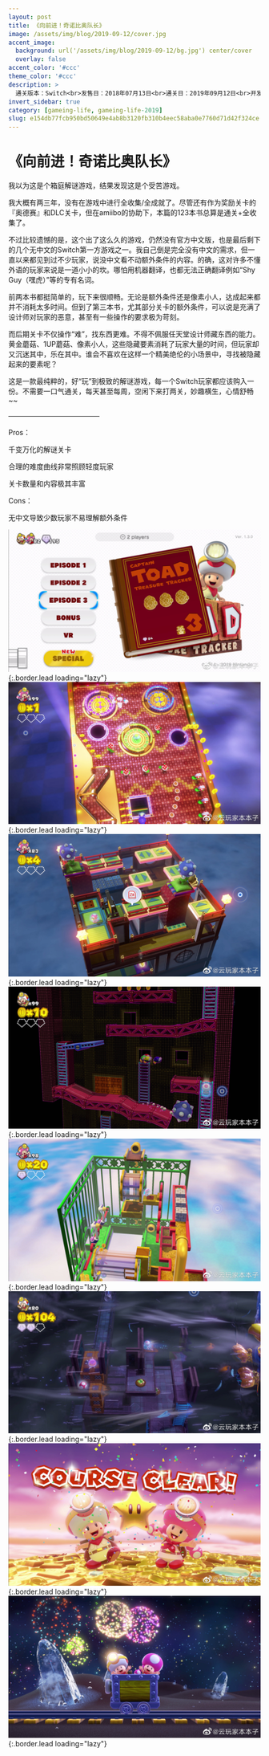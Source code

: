 ```yaml
---
layout: post
title: 《向前进！奇诺比奥队长》
image: /assets/img/blog/2019-09-12/cover.jpg
accent_image: 
  background: url('/assets/img/blog/2019-09-12/bg.jpg') center/cover
  overlay: false
accent_color: '#ccc'
theme_color: '#ccc'
description: >
  通关版本：Switch<br>发售日：2018年07月13日<br>通关日：2019年09月12日<br>开发商：1-UP工作室, Nintendo<br>发行商：Nintendo
invert_sidebar: true
category: [gameing-life, gameing-life-2019]
slug: e154db77fcb950bd50649e4ab8b3120fb310b4eec58aba0e7760d71d42f324ce
---
```


# 《向前进！奇诺比奥队长》

我以为这是个箱庭解谜游戏，结果发现这是个受苦游戏。

我大概有两三年，没有在游戏中进行全收集/全成就了。尽管还有作为奖励关卡的『奥德赛』和DLC关卡，但在amiibo的协助下，本篇的123本书总算是通关+全收集了。

不过比较遗憾的是，这个出了这么久的游戏，仍然没有官方中文版，也是最后剩下的几个无中文的Switch第一方游戏之一。我自己倒是完全没有中文的需求，但一直以来都见到过不少玩家，说没中文看不动额外条件的内容。的确，这对许多不懂外语的玩家来说是一道小小的坎。哪怕用机器翻译，也都无法正确翻译例如“Shy Guy（嘿虎）”等的专有名词。

前两本书都挺简单的，玩下来很顺畅。无论是额外条件还是像素小人，达成起来都并不消耗太多时间。但到了第三本书，尤其部分关卡的额外条件，可以说是充满了设计师对玩家的恶意，甚至有一些操作的要求极为苛刻。

而后期关卡不仅操作“难”，找东西更难。不得不佩服任天堂设计师藏东西的能力。黄金蘑菇、1UP蘑菇、像素小人，这些隐藏要素消耗了玩家大量的时间，但玩家却又沉迷其中，乐在其中。谁会不喜欢在这样一个精美绝伦的小场景中，寻找被隐藏起来的要素呢？

这是一款最纯粹的，好“玩”到极致的解谜游戏，每一个Switch玩家都应该购入一份。不需要一口气通关，每天甚至每周，空闲下来打两关，妙趣横生，心情舒畅~~

—————————————

Pros：

千变万化的解谜关卡

合理的难度曲线非常照顾轻度玩家

关卡数量和内容极其丰富

Cons：

无中文导致少数玩家不易理解额外条件

![](/assets/img/blog/2019-09-12/1.jpg){:.border.lead loading="lazy"}
![](/assets/img/blog/2019-09-12/2.jpg){:.border.lead loading="lazy"}
![](/assets/img/blog/2019-09-12/3.jpg){:.border.lead loading="lazy"}
![](/assets/img/blog/2019-09-12/4.jpg){:.border.lead loading="lazy"}
![](/assets/img/blog/2019-09-12/5.jpg){:.border.lead loading="lazy"}
![](/assets/img/blog/2019-09-12/6.jpg){:.border.lead loading="lazy"}
![](/assets/img/blog/2019-09-12/7.jpg){:.border.lead loading="lazy"}
![](/assets/img/blog/2019-09-12/8.jpg){:.border.lead loading="lazy"}

